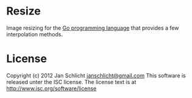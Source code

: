 Resize
======

Image resizing for the [Go programming language](http://golang.org) that provides a few interpolation methods.

License
=======

Copyright (c) 2012 Jan Schlicht <janschlicht@gmail.com>
This software is released unter the ISC license.
The license text is at <http://www.isc.org/software/license>